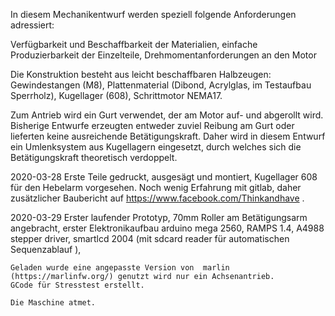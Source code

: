 In diesem Mechanikentwurf werden speziell folgende Anforderungen adressiert:

Verfügbarkeit und Beschaffbarkeit der Materialien,
einfache Produzierbarkeit der Einzelteile,
Drehmomentanforderungen an den Motor

Die Konstruktion besteht aus leicht beschaffbaren Halbzeugen:
    Gewindestangen (M8), 
    Plattenmaterial (Dibond, Acrylglas, im Testaufbau Sperrholz),
    Kugellager (608),
    Schrittmotor NEMA17.
    
Zum Antrieb wird ein Gurt verwendet, der am Motor auf- und abgerollt wird.
Bisherige Entwurfe erzeugten entweder zuviel Reibung am Gurt oder lieferten keine ausreichende Betätigungskraft.
Daher wird in diesem Entwurf ein Umlenksystem aus Kugellagern eingesetzt, durch welches sich die Betätigungskraft theoretisch verdoppelt.


2020-03-28
    Erste Teile gedruckt, ausgesägt und montiert, 
    Kugellager 608 für den Hebelarm vorgesehen.
    Noch wenig Erfahrung mit gitlab, daher zusätzlicher Baubericht auf https://www.facebook.com/Thinkandhave .
    
2020-03-29
    Erster laufender Prototyp, 70mm Roller am Betätigungsarm angebracht,
    erster Elektronikaufbau
        arduino mega 2560,
        RAMPS 1.4,
        A4988 stepper driver,
        smartlcd 2004 (mit sdcard reader für automatischen Sequenzablauf ),
    
    Geladen wurde eine angepasste Version von  marlin (https://marlinfw.org/) genutzt wird nur ein Achsenantrieb.
    GCode für Stresstest erstellt.
    
    Die Maschine atmet.


